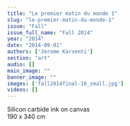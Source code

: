 ```yaml
---
title: "Le premier matin du monde 1"
slug: "le-premier-matin-du-monde-1"
issue: "Fall"
issue_full_name: "Fall 2014"
year: "2014"
date: "2014-09-01"
authors: ['Jerome Karsenti']
section: "art"
audio: []
main_image: ""
banner_image: ""
images: ['fall2014final-16_small.jpg']
videos: []
---
```

Silicon carbide ink on canvas  
190 x 340 cm

